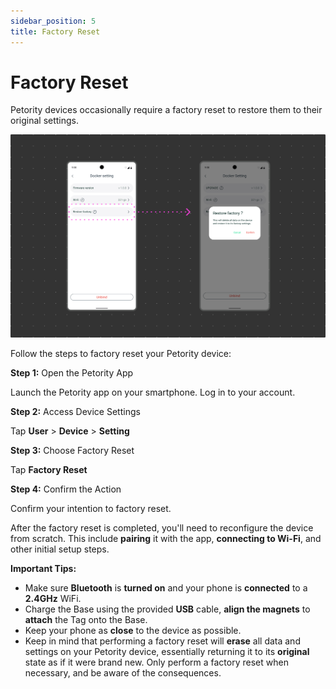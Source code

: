 ```yaml
---
sidebar_position: 5
title: Factory Reset
---
```


# Factory Reset
Petority devices occasionally require a factory reset to restore them to their original settings.

![Restore factory](/img/restore/Restore-Factory.jpg)

Follow the steps to factory reset your Petority device:

**Step 1:** Open the Petority App

Launch the Petority app on your smartphone. Log in to your account.

**Step 2:** Access Device Settings

Tap **User** > **Device** > **Setting**

**Step 3:** Choose Factory Reset

Tap **Factory Reset**

**Step 4:** Confirm the Action

Confirm your intention to factory reset.

After the factory reset is completed, you'll need to reconfigure the device from scratch. This include **pairing** it with the app, **connecting to Wi-Fi**, and other initial setup steps.

**Important Tips:**
+ Make sure **Bluetooth** is **turned on** and your phone is **connected** to a **2.4GHz** WiFi.
+ Charge the Base using the provided **USB** cable, **align the magnets** to **attach** the Tag onto the Base.
+ Keep your phone as **close** to the device as possible.
+ Keep in mind that performing a factory reset will **erase** all data and settings on your Petority device, essentially returning it to its **original** state as if it were brand new. Only perform a factory reset when necessary, and be aware of the consequences.